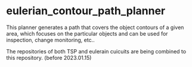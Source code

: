 # eulerian_contour_path_planner
This planner generates a path that covers the object contours of a given area, which focuses on the particular objects and can be used for inspection, change monitoring, etc..


The repositories of both TSP and eulerain cuicuits are being combined to this repository. (before 2023.01.15)
